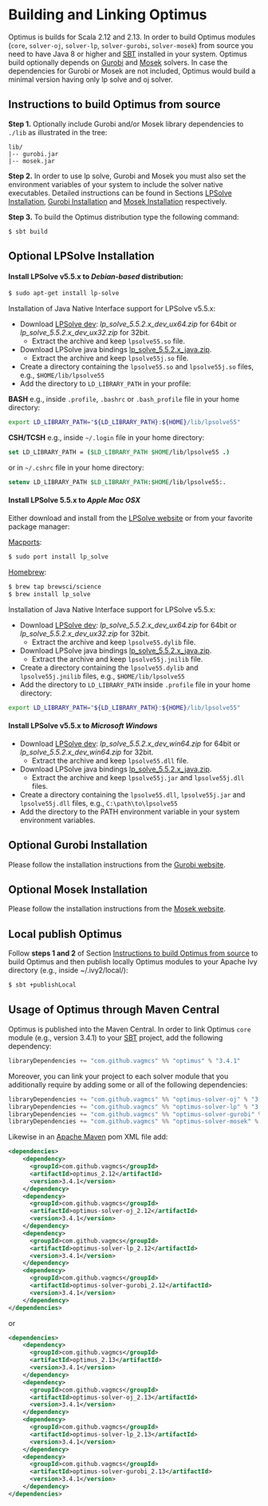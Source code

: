 # Building and Linking Optimus

Optimus is builds for Scala 2.12 and 2.13. In order to build Optimus modules (`core`, `solver-oj`, `solver-lp`, `solver-gurobi`, `solver-mosek`) from source you need to have Java 8 or higher and [SBT](http://www.scala-sbt.org/) installed in your system. Optimus build optionally depends on [Gurobi](http://www.gurobi.com/) and [Mosek](https://www.mosek.com/) solvers. In case the dependencies for Gurobi or Mosek are not included, Optimus would build a minimal version having only lp solve and oj solver.

## Instructions to build Optimus from source

**Step 1.** Optionally include Gurobi and/or Mosek library dependencies to `./lib` as illustrated in the tree:

```
lib/
|-- gurobi.jar
|-- mosek.jar
```

**Step 2.** In order to use lp solve, Gurobi and Mosek you must also set the environment variables of your system to include the solver native executables. Detailed instructions can be found in Sections [LPSolve Installation](#optional-lpsolve-installation), [Gurobi Installation](#optional-gurobi-installation) and [Mosek Installation](#optional-mosek-installation) respectively.

**Step 3.** To build the Optimus distribution type the following command:

```
$ sbt build
```

## Optional LPSolve Installation

#### Install LPSolve v5.5.x to ***Debian-based*** distribution:

```bash
$ sudo apt-get install lp-solve
```

Installation of Java Native Interface support for LPSolve v5.5.x:
* Download [LPSolve dev](http://sourceforge.net/projects/lpsolve/files/lpsolve/5.5.2.0/): *lp_solve_5.5.2.x_dev_ux64.zip* for 64bit or *lp_solve_5.5.2.x_dev_ux32.zip* for 32bit.
  * Extract the archive and keep `lpsolve55.so` file.
* Download LPSolve java bindings [lp_solve_5.5.2.x_java.zip](http://sourceforge.net/projects/lpsolve/files/lpsolve/5.5.2.0/).
    * Extract the archive and keep `lpsolve55j.so` file.
* Create a directory containing the `lpsolve55.so` and `lpsolve55j.so` files, e.g., `$HOME/lib/lpsolve55`
* Add the directory to `LD_LIBRARY_PATH` in your profile:

**BASH** e.g., inside `.profile`, `.bashrc` or `.bash_profile` file in your home directory:

```bash
export LD_LIBRARY_PATH="${LD_LIBRARY_PATH}:${HOME}/lib/lpsolve55"
```

**CSH/TCSH** e.g., inside `~/.login` file in your home directory:

```csh
set LD_LIBRARY_PATH = ($LD_LIBRARY_PATH $HOME/lib/lpsolve55 .)
```

or in `~/.cshrc` file in your home directory:

```csh
setenv LD_LIBRARY_PATH $LD_LIBRARY_PATH:$HOME/lib/lpsolve55:.
```

#### Install LPSolve 5.5.x to ***Apple Mac OSX***
Either download and install from the [LPSolve website](http://lpsolve.sourceforge.net) or from your favorite package manager:

[Macports](https://www.macports.org):
```bash
$ sudo port install lp_solve
```

[Homebrew](http://brew.sh):
```bash
$ brew tap brewsci/science
$ brew install lp_solve
```

Installation of Java Native Interface support for LPSolve v5.5.x:
* Download [LPSolve dev](http://sourceforge.net/projects/lpsolve/files/lpsolve/5.5.2.0/): *lp_solve_5.5.2.x_dev_ux64.zip* for 64bit or *lp_solve_5.5.2.x_dev_ux32.zip* for 32bit.
  * Extract the archive and keep `lpsolve55.dylib` file.
* Download LPSolve java bindings [lp_solve_5.5.2.x_java.zip](http://sourceforge.net/projects/lpsolve/files/lpsolve/5.5.2.0/).
    * Extract the archive and keep `lpsolve55j.jnilib` file.
* Create a directory containing the `lpsolve55.dylib` and `lpsolve55j.jnilib` files, e.g., `$HOME/lib/lpsolve55`
* Add the directory to `LD_LIBRARY_PATH` inside `.profile` file in your home directory:

```bash
export LD_LIBRARY_PATH="${LD_LIBRARY_PATH}:${HOME}/lib/lpsolve55"
```

#### Install LPSolve v5.5.x to ***Microsoft Windows***
  * Download [LPSolve dev](http://sourceforge.net/projects/lpsolve/files/lpsolve/5.5.2.0/): *lp_solve_5.5.2.x_dev_win64.zip* for 64bit or *lp_solve_5.5.2.x_dev_win64.zip* for 32bit.
    * Extract the archive and keep `lpsolve55.dll` file.
  * Download LPSolve java bindings [lp_solve_5.5.2.x_java.zip](http://sourceforge.net/projcts/lpsolve/files/lpsolve/5.5.2.0/).
    * Extract the archive and keep `lpsolve55j.jar` and `lpsolve55j.dll` files.
  * Create a directory containing the `lpsolve55.dll`, `lpsolve55j.jar` and `lpsolve55j.dll` files, e.g., `C:\path\to\lpsolve55`
  * Add the directory to the PATH environment variable in your system environment variables.

## Optional Gurobi Installation
Please follow the installation instructions from the [Gurobi website](http://www.gurobi.com).

## Optional Mosek Installation
Please follow the installation instructions from the [Mosek website](http://www.mosek.com).

## Local publish Optimus
Follow **steps 1 and 2** of Section [Instructions to build Optimus from source](#instructions-to-build-optimus-from-source) to build Optimus and then publish locally Optimus modules to your Apache Ivy directory (e.g., inside ~/.ivy2/local/):

```bash
$ sbt +publishLocal
```

## Usage of Optimus through Maven Central

Optimus is published into the Maven Central. In order to link Optimus `core` module (e.g., version 3.4.1) to your [SBT](http://www.scala-sbt.org/) project, add the following dependency:

```scala
libraryDependencies += "com.github.vagmcs" %% "optimus" % "3.4.1"
```

Moreover, you can link your project to each solver module that you additionally require by adding some or all of the following dependencies:

```scala
libraryDependencies += "com.github.vagmcs" %% "optimus-solver-oj" % "3.4.1"
libraryDependencies += "com.github.vagmcs" %% "optimus-solver-lp" % "3.4.1"
libraryDependencies += "com.github.vagmcs" %% "optimus-solver-gurobi" % "3.4.1"
libraryDependencies += "com.github.vagmcs" %% "optimus-solver-mosek" % "3.4.1"
```

Likewise in an [Apache Maven](https://maven.apache.org/) pom XML file add:

```xml
<dependencies>
    <dependency>
      <groupId>com.github.vagmcs</groupId>
      <artifactId>optimus_2.12</artifactId>
      <version>3.4.1</version>
    </dependency>
    <dependency>
      <groupId>com.github.vagmcs</groupId>
      <artifactId>optimus-solver-oj_2.12</artifactId>
      <version>3.4.1</version>
    </dependency>
    <dependency>
      <groupId>com.github.vagmcs</groupId>
      <artifactId>optimus-solver-lp_2.12</artifactId>
      <version>3.4.1</version>
    </dependency>
    <dependency>
      <groupId>com.github.vagmcs</groupId>
      <artifactId>optimus-solver-gurobi_2.12</artifactId>
      <version>3.4.1</version>
    </dependency>
</dependencies>
```

or

```xml
<dependencies>
    <dependency>
      <groupId>com.github.vagmcs</groupId>
      <artifactId>optimus_2.13</artifactId>
      <version>3.4.1</version>
    </dependency>
    <dependency>
      <groupId>com.github.vagmcs</groupId>
      <artifactId>optimus-solver-oj_2.13</artifactId>
      <version>3.4.1</version>
    </dependency>
    <dependency>
      <groupId>com.github.vagmcs</groupId>
      <artifactId>optimus-solver-lp_2.13</artifactId>
      <version>3.4.1</version>
    </dependency>
    <dependency>
      <groupId>com.github.vagmcs</groupId>
      <artifactId>optimus-solver-gurobi_2.13</artifactId>
      <version>3.4.1</version>
    </dependency>
</dependencies>
```